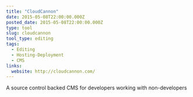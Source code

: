 ```yaml
---
title: "CloudCannon"
date: 2015-05-08T22:00:00.000Z
posted_date: 2015-05-08T22:00:00.000Z
type: tool
slug: cloudcannon
tool_type: editing
tags:
  - Editing
  - Hosting-Deployment
  - CMS
links:
  website: http://cloudcannon.com/
---
```

A source control backed CMS for developers working with non-developers





